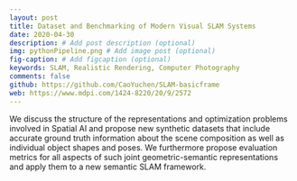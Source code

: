 ```yaml
---
layout: post
title: Dataset and Benchmarking of Modern Visual SLAM Systems
date: 2020-04-30
description: # Add post description (optional)
img: pythonPipeline.png # Add image post (optional)
fig-caption: # Add figcaption (optional)
keywords: SLAM, Realistic Rendering, Computer Photography
comments: false
github: https://github.com/CaoYuchen/SLAM-basicframe
web: https://www.mdpi.com/1424-8220/20/9/2572
---
```



We discuss the structure of the representations and optimization problems involved in Spatial AI and propose new synthetic datasets that include accurate ground truth information about the scene composition as well as individual object shapes and poses. We furthermore propose evaluation metrics for all aspects of such joint geometric-semantic representations and apply them to a new semantic SLAM framework.